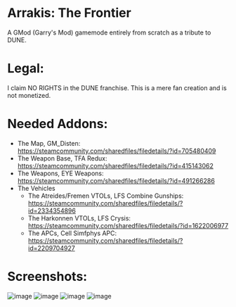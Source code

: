 # Arrakis: The Frontier
A GMod (Garry's Mod) gamemode entirely from scratch as a tribute to DUNE.

# Legal:
I claim NO RIGHTS in the DUNE franchise. This is a mere fan creation and is not monetized.

# Needed Addons:
- The Map, GM_Disten: https://steamcommunity.com/sharedfiles/filedetails/?id=705480409
- The Weapon Base, TFA Redux: https://steamcommunity.com/sharedfiles/filedetails/?id=415143062  
- The Weapons, EYE Weapons: https://steamcommunity.com/sharedfiles/filedetails/?id=491266286  
- The Vehicles
  - The Atreides/Fremen VTOLs, LFS Combine Gunships: https://steamcommunity.com/sharedfiles/filedetails/?id=2334354896
  - The Harkonnen VTOLs, LFS Crysis: https://steamcommunity.com/sharedfiles/filedetails/?id=1622006977
  - The APCs, Cell Simfphys APC: https://steamcommunity.com/sharedfiles/filedetails/?id=2209704927

# Screenshots:
![image](https://user-images.githubusercontent.com/63636914/141677357-95e1ae00-5849-4b23-974b-c3a2ca99abba.png)
![image](https://i.imgur.com/lwr8ThQ.png)
![image](https://user-images.githubusercontent.com/63636914/141677408-f6a76308-75e4-4d6c-8aa3-d40909bcb5eb.png)
![image](https://user-images.githubusercontent.com/63636914/141680304-ad168eba-f489-420f-b34f-c8b2799c8b58.png)

